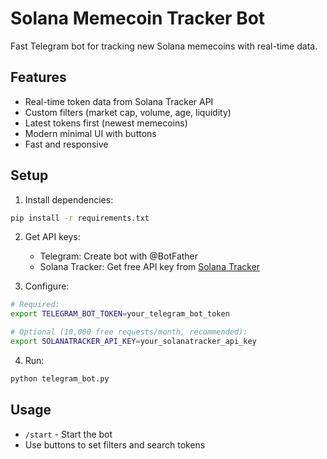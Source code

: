 # Solana Memecoin Tracker Bot

Fast Telegram bot for tracking new Solana memecoins with real-time data.

## Features

- Real-time token data from Solana Tracker API
- Custom filters (market cap, volume, age, liquidity)
- Latest tokens first (newest memecoins)
- Modern minimal UI with buttons
- Fast and responsive

## Setup

1. Install dependencies:
```bash
pip install -r requirements.txt
```

2. Get API keys:
   - Telegram: Create bot with @BotFather
   - Solana Tracker: Get free API key from [Solana Tracker](https://docs.solanatracker.io/public-data-api/docs)

3. Configure:
```bash
# Required:
export TELEGRAM_BOT_TOKEN=your_telegram_bot_token

# Optional (10,000 free requests/month, recommended):
export SOLANATRACKER_API_KEY=your_solanatracker_api_key
```

4. Run:
```bash
python telegram_bot.py
```

## Usage

- `/start` - Start the bot
- Use buttons to set filters and search tokens

